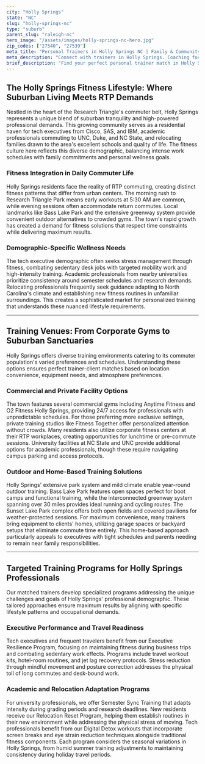 ```yaml
---
city: "Holly Springs"
state: "NC"
slug: "holly-springs-nc"
type: "suburb"
parent_slug: "raleigh-nc"
hero_image: "/assets/images/holly-springs-nc-hero.jpg"
zip_codes: ["27540", "27539"]
meta_title: "Personal Trainers in Holly Springs NC | Family & Community Wellness"
meta_description: "Connect with trainers in Holly Springs. Coaching focused on family health, community recreation centers, and specialized routines for young professionals."
brief_description: "Find your perfect personal trainer match in Holly Springs, NC. Our service connects busy RTP commuters, tech executives, and relocating professionals with certified trainers who understand your demanding schedule. Whether you need early morning sessions before your Research Triangle commute, stress-reduction workouts for academic professionals, or customized programs for newcomers adapting to suburban life, we match you with local experts. Stop wasting time searching and start achieving your fitness goals with trainers who specialize in the unique needs of Holly Springs residents working throughout the Triangle region."
---
```

## The Holly Springs Fitness Lifestyle: Where Suburban Living Meets RTP Demands

Nestled in the heart of the Research Triangle's commuter belt, Holly Springs represents a unique blend of suburban tranquility and high-powered professional demands. This growing community serves as a residential haven for tech executives from Cisco, SAS, and IBM, academic professionals commuting to UNC, Duke, and NC State, and relocating families drawn to the area's excellent schools and quality of life. The fitness culture here reflects this diverse demographic, balancing intense work schedules with family commitments and personal wellness goals.

### Fitness Integration in Daily Commuter Life

Holly Springs residents face the reality of RTP commuting, creating distinct fitness patterns that differ from urban centers. The morning rush to Research Triangle Park means early workouts at 5:30 AM are common, while evening sessions often accommodate return commutes. Local landmarks like Bass Lake Park and the extensive greenway system provide convenient outdoor alternatives to crowded gyms. The town's rapid growth has created a demand for fitness solutions that respect time constraints while delivering maximum results.

### Demographic-Specific Wellness Needs

The tech executive demographic often seeks stress management through fitness, combating sedentary desk jobs with targeted mobility work and high-intensity training. Academic professionals from nearby universities prioritize consistency around semester schedules and research demands. Relocating professionals frequently seek guidance adapting to North Carolina's climate and establishing new fitness routines in unfamiliar surroundings. This creates a sophisticated market for personalized training that understands these nuanced lifestyle requirements.

---

## Training Venues: From Corporate Gyms to Suburban Sanctuaries

Holly Springs offers diverse training environments catering to its commuter population's varied preferences and schedules. Understanding these options ensures perfect trainer-client matches based on location convenience, equipment needs, and atmosphere preferences.

### Commercial and Private Facility Options

The town features several commercial gyms including Anytime Fitness and O2 Fitness Holly Springs, providing 24/7 access for professionals with unpredictable schedules. For those preferring more exclusive settings, private training studios like Fitness Together offer personalized attention without crowds. Many residents also utilize corporate fitness centers at their RTP workplaces, creating opportunities for lunchtime or pre-commute sessions. University facilities at NC State and UNC provide additional options for academic professionals, though these require navigating campus parking and access protocols.

### Outdoor and Home-Based Training Solutions

Holly Springs' extensive park system and mild climate enable year-round outdoor training. Bass Lake Park features open spaces perfect for boot camps and functional training, while the interconnected greenway system spanning over 30 miles provides ideal running and cycling routes. The Sunset Lake Park complex offers both open fields and covered pavilions for weather-protected sessions. For maximum convenience, many trainers bring equipment to clients' homes, utilizing garage spaces or backyard setups that eliminate commute time entirely. This home-based approach particularly appeals to executives with tight schedules and parents needing to remain near family responsibilities.

---

## Targeted Training Programs for Holly Springs Professionals

Our matched trainers develop specialized programs addressing the unique challenges and goals of Holly Springs' professional demographic. These tailored approaches ensure maximum results by aligning with specific lifestyle patterns and occupational demands.

### Executive Performance and Travel Readiness

Tech executives and frequent travelers benefit from our Executive Resilience Program, focusing on maintaining fitness during business trips and combating sedentary work effects. Programs include travel workout kits, hotel-room routines, and jet lag recovery protocols. Stress reduction through mindful movement and posture correction addresses the physical toll of long commutes and desk-bound work.

### Academic and Relocation Adaptation Programs

For university professionals, we offer Semester Sync Training that adapts intensity during grading periods and research deadlines. New residents receive our Relocation Reset Program, helping them establish routines in their new environment while addressing the physical stress of moving. Tech professionals benefit from our Digital Detox workouts that incorporate screen breaks and eye strain reduction techniques alongside traditional fitness components. Each program considers the seasonal variations in Holly Springs, from humid summer training adjustments to maintaining consistency during holiday travel periods.